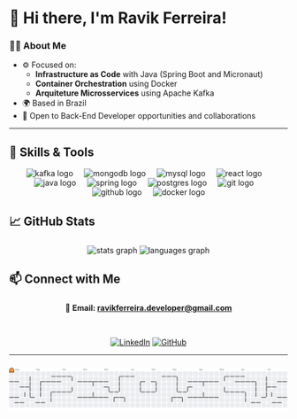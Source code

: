 <h1 align="left">👋 Hi there, I'm Ravik Ferreira!</h1>

### 🧑‍💻 About Me

- ⚙️ Focused on:
  - **Infrastructure as Code** with Java (Spring Boot and Micronaut)
  - **Container Orchestration** using Docker
  - **Arquiteture Microsservices** using Apache Kafka
- 🌍 Based in Brazil
- 💼 Open to Back-End Developer opportunities and collaborations

***

<h2 align="left">🚀 Skills & Tools</h2>

<div align="center">
  <img src="https://skillicons.dev/icons?i=kafka" height="40" alt="kafka logo"  />
  <img width="12" />
  <img src="https://skillicons.dev/icons?i=mongodb" height="40" alt="mongodb logo"  />
  <img width="12" />
  <img src="https://skillicons.dev/icons?i=mysql" height="40" alt="mysql logo"  />
  <img width="12" />
  <img src="https://skillicons.dev/icons?i=react" height="40" alt="react logo"  />
  <img width="12" />
  <img src="https://skillicons.dev/icons?i=java" height="40" alt="java logo"  />
  <img width="12" />
  <img src="https://skillicons.dev/icons?i=spring" height="40" alt="spring logo"  />
  <img width="12" />
  <img src="https://skillicons.dev/icons?i=postgres" height="40" alt="postgres logo"  />
  <img width="12" />
  <img src="https://skillicons.dev/icons?i=git" height="40" alt="git logo"  />
  <img width="12" />
  <img src="https://skillicons.dev/icons?i=github" height="40" alt="github logo"  />
  <img width="12" />
  <img src="https://skillicons.dev/icons?i=docker" height="40" alt="docker logo"  />
</div>

###


<h2 align="left">📈 GitHub Stats</h2>

###

<div align="center">
  <img src="https://github-readme-stats.vercel.app/api?username=RavikFerreira&hide_title=false&hide_rank=false&show_icons=true&include_all_commits=false&count_private=true&disable_animations=false&theme=merko&locale=en&hide_border=false&order=1" height="150" alt="stats graph"  />
  <img src="https://github-readme-stats.vercel.app/api/top-langs?username=RavikFerreira&locale=en&hide_title=false&layout=compact&card_width=320&langs_count=5&theme=merko&hide_border=false&order=2" height="150" alt="languages graph"  />
</div>

###

<h2 align="left">📫 Connect with Me</h2>

###

<div align="center">

📧 **Email: <a href="mailto:ravikferreira.developer@gmail.com">ravikferreira.developer@gmail.com</a>**

<br>

[![LinkedIn](https://img.shields.io/badge/LinkedIn-blue?style=flat&logo=linkedin)](https://www.linkedin.com/in/ravik-ferreira/)
[![GitHub](https://img.shields.io/badge/GitHub-Profile-181717?style=flat&logo=github&logoColor=white)](https://github.com/RavikFerreira)

</div>

---

###

<picture>
    <source media="(prefers-color-scheme: dark)" srcset="https://raw.githubusercontent.com/RavikFerreira/RavikFerreira/output/pacman-contribution-graph-dark.svg">
    <source media="(prefers-color-scheme: light)" srcset="https://raw.githubusercontent.com/RavikFerreira/RavikFerreira/output/pacman-contribution-graph.svg">
    <img alt="pacman contribution graph" src="https://raw.githubusercontent.com/RavikFerreira/RavikFerreira/output/pacman-contribution-graph.svg">
</picture>



